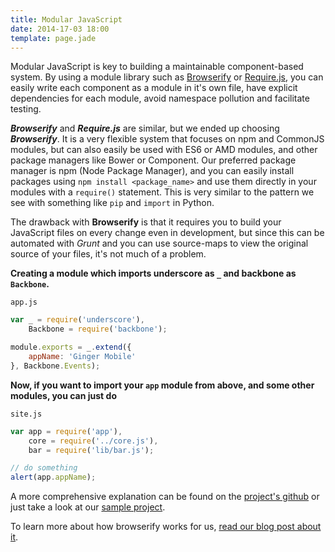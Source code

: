 ```yaml
---
title: Modular JavaScript
date: 2014-17-03 18:00
template: page.jade
---
```

Modular JavaScript is key to building a maintainable component-based system. By using a module library such as [Browserify](http://browserify.org) or [Require.js](http://requirejs.org), you can easily write each component as a module in it's own file, have explicit dependencies for each module, avoid namespace pollution and facilitate testing.

***Browserify*** and ***Require.js*** are similar, but we ended up choosing ***Browserify***. It is a very flexible system that focuses on npm and CommonJS modules, but can also easily be used with ES6 or AMD modules, and other package managers like Bower or Component. Our preferred package manager is npm (Node Package Manager), and you can easily install packages using `npm install <package_name>` and use them directly in your modules with a `require()` statement. This is very similar to the pattern we see with something like `pip` and `import` in Python.

The drawback with **Browserify** is that it requires you to build your JavaScript files on every change even in development, but since this can be automated with *Grunt* and you can use source-maps to view the original source of your files, it's not much of a problem.

**Creating a module which imports underscore as `_` and backbone as `Backbone`.**

`app.js`

```javascript
var _ = require('underscore'),
    Backbone = require('backbone');

module.exports = _.extend({
    appName: 'Ginger Mobile'
}, Backbone.Events);
```


**Now, if you want to import your `app` module from above, and some other modules, you can just do**

`site.js`

```javascript
var app = require('app'),
    core = require('../core.js'),
    bar = require('lib/bar.js');

// do something
alert(app.appName);
```

A more comprehensive explanation can be found on the [project's github](https://github.com/substack/node-browserify) or just take a look at our [sample project](TODO).


To learn more about how browserify works for us, [read our blog post about it](http://lincolnloop.com/blog/untangle-your-javascript-browserify/). 
